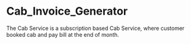 # Cab_Invoice_Generator
The Cab Service is a subscription based Cab Service, where customer booked cab and pay bill at the end of month.
